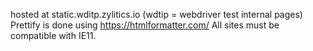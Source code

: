 hosted at static.wditp.zylitics.io (wdtip = webdriver test internal pages)
Prettify is done using https://htmlformatter.com/
All sites must be compatible with IE11.